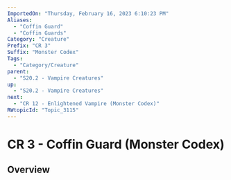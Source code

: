 ```yaml
---
ImportedOn: "Thursday, February 16, 2023 6:10:23 PM"
Aliases:
  - "Coffin Guard"
  - "Coffin Guards"
Category: "Creature"
Prefix: "CR 3"
Suffix: "Monster Codex"
Tags:
  - "Category/Creature"
parent:
  - "S20.2 - Vampire Creatures"
up:
  - "S20.2 - Vampire Creatures"
next:
  - "CR 12 - Enlightened Vampire (Monster Codex)"
RWtopicId: "Topic_3115"
---
```

# CR 3 - Coffin Guard (Monster Codex)
## Overview
